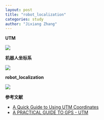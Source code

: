 ```yaml
---
layout: post
title: "robot_localization"
categories: study
author: "Jixiang Zhang"
---
```


**UTM**

![](https://i0.wp.com/tvax3.sinaimg.cn/large/d494c514ly1gauyvoa2f8g21b80no403.gif)

**机器人坐标系**

![](https://i0.wp.com/tva1.sinaimg.cn/large/d494c514ly1gauyuv1tkoj211j0rhdht.jpg)

**robot_localization**

![](https://i0.wp.com/tvax2.sinaimg.cn/large/d494c514ly1gauzvek0vtj20m80gyqi4.jpg)

**参考文献**

- [A Quick Guide to Using UTM Coordinates](https://maptools.com/tutorials/utm/quick_guide)
- [A PRACTICAL GUIDE TO GPS - UTM](http://www.dbartlett.com/index.htm#utm)
